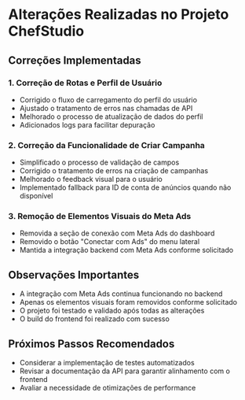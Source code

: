 # Alterações Realizadas no Projeto ChefStudio

## Correções Implementadas

### 1. Correção de Rotas e Perfil de Usuário
- Corrigido o fluxo de carregamento do perfil do usuário
- Ajustado o tratamento de erros nas chamadas de API
- Melhorado o processo de atualização de dados do perfil
- Adicionados logs para facilitar depuração

### 2. Correção da Funcionalidade de Criar Campanha
- Simplificado o processo de validação de campos
- Corrigido o tratamento de erros na criação de campanhas
- Melhorado o feedback visual para o usuário
- Implementado fallback para ID de conta de anúncios quando não disponível

### 3. Remoção de Elementos Visuais do Meta Ads
- Removida a seção de conexão com Meta Ads do dashboard
- Removido o botão "Conectar com Ads" do menu lateral
- Mantida a integração backend com Meta Ads conforme solicitado

## Observações Importantes
- A integração com Meta Ads continua funcionando no backend
- Apenas os elementos visuais foram removidos conforme solicitado
- O projeto foi testado e validado após todas as alterações
- O build do frontend foi realizado com sucesso

## Próximos Passos Recomendados
- Considerar a implementação de testes automatizados
- Revisar a documentação da API para garantir alinhamento com o frontend
- Avaliar a necessidade de otimizações de performance
